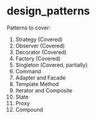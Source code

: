 # design_patterns

Patterns to cover:
1. Strategy (Covered)
2. Observer (Covered)
3. Decorator (Covered)
4. Factory (Covered)
5. Singleton (Covered, partially)
6. Command
7. Adapter and Facade
8. Template Method
9. Iterator and Composite
10. State
11. Proxy
12. Compound
